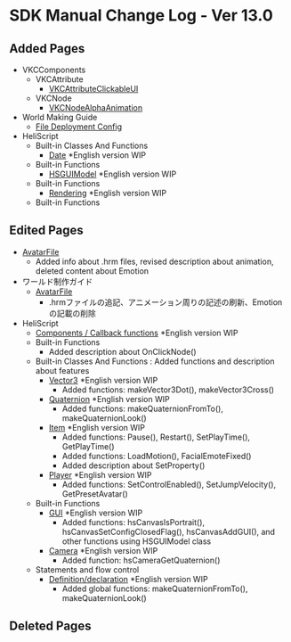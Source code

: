 # SDK Manual Change Log - Ver 13.0

## Added Pages

- VKCComponents
  - VKCAttribute
    - [VKCAttributeClickableUI](https://vrhikky.github.io/VketCloudSDK_Documents/13.0/en/VKCComponents/VKCAttribute/VKCAttributeClickableUI.html)
  - VKCNode
    - [VKCNodeAlphaAnimation](https://vrhikky.github.io/VketCloudSDK_Documents/13.0/en/VKCComponents/VKCNode/VKCNodeAlphaAnimation.html)
- World Making Guide
  - [File Deployment Config](https://vrhikky.github.io/VketCloudSDK_Documents/latest/en/WorldMakingGuide/FileDeploymentConfig.html)
- HeliScript
  - Built-in Classes And Functions
    - [Date](https://vrhikky.github.io/VketCloudSDK_Documents/13.0/en/hs/hs_class_date.html) *English version WIP
  - Built-in Functions
    - [HSGUIModel](https://vrhikky.github.io/VketCloudSDK_Documents/13.0/en/hs/hs_system_function_gui_HSGUIModel.html) *English version WIP
  - Built-in Functions
    - [Rendering](https://vrhikky.github.io/VketCloudSDK_Documents/13.0/en/hs/hs_system_function_rendering.html) *English version WIP
  - Built-in Functions

## Edited Pages

  - [AvatarFile](https://vrhikky.github.io/VketCloudSDK_Documents/latest/en/WorldMakingGuide/AvatarFile.html)
    - Added info about .hrm files, revised description about animation, deleted content about Emotion
- ワールド制作ガイド
  - [AvatarFile](https://vrhikky.github.io/VketCloudSDK_Documents/hs/hs_class_date.html)
    - .hrmファイルの追記、アニメーション周りの記述の刷新、Emotionの記載の削除
- HeliScript
  - [Components / Callback functions](https://vrhikky.github.io/VketCloudSDK_Documents/13.0/en/hs/hs_component.html) *English version WIP
  - Built-in Functions
    - Added description about OnClickNode()
  - Built-in Classes And Functions : Added functions and description about features
    - [Vector3](https://vrhikky.github.io/VketCloudSDK_Documents/13.0/en/hs/hs_struct_vector3.html) *English version WIP
      - Added functions: makeVector3Dot(), makeVector3Cross()
    - [Quaternion](https://vrhikky.github.io/VketCloudSDK_Documents/13.0/en/hs/hs_struct_quaternion.html) *English version WIP
      - Added functions: makeQuaternionFromTo(), makeQuaternionLook()
    - [Item](https://vrhikky.github.io/VketCloudSDK_Documents/13.0/en/hs/hs_class_item.html) *English version WIP
      - Added functions: Pause(), Restart(), SetPlayTime(), GetPlayTime()
      - Added functions: LoadMotion(), FacialEmoteFixed()
      - Added description about SetProperty()
    - [Player](https://vrhikky.github.io/VketCloudSDK_Documents/13.0/en/hs/hs_class_player.html) *English version WIP
      - Added functions: SetControlEnabled(), SetJumpVelocity(), GetPresetAvatar()
  - Built-in Functions
    - [GUI](https://vrhikky.github.io/VketCloudSDK_Documents/13.0/en/hs/hs_system_function_gui.html) *English version WIP
      - Added functions: hsCanvasIsPortrait(), hsCanvasSetConfigClosedFlag(), hsCanvasAddGUI(), and other functions using HSGUIModel class
    - [Camera](https://vrhikky.github.io/VketCloudSDK_Documents/13.0/en/hs/hs_system_function_camera.html) *English version WIP
      - Added function: hsCameraGetQuaternion()
  - Statements and flow control
    - [Definition/declaration](https://vrhikky.github.io/VketCloudSDK_Documents/13.0/en/hs/hs_statement_def.html) *English version WIP
      - Added global functions: makeQuaternionFromTo(), makeQuaternionLook()

## Deleted Pages
